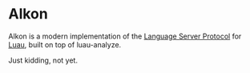 # Alkon
Alkon is a modern implementation of the [Language Server Protocol](https://microsoft.github.io/language-server-protocol/) for [Luau](https://luau-lang.org/), built on top of luau-analyze.

Just kidding, not yet.
